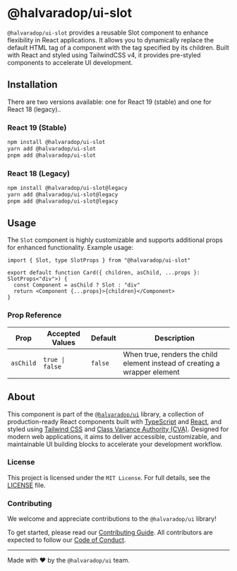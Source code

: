 # @halvaradop/ui-slot

`@halvaradop/ui-slot` provides a reusable Slot component to enhance flexibility in React applications. It allows you to dynamically replace the default HTML tag of a component with the tag specified by its children. Built with React and styled using TailwindCSS v4, it provides pre-styled components to accelerate UI development.

## Installation

There are two versions available: one for React 19 (stable) and one for React 18 (legacy)..

### React 19 (Stable)

```bash
npm install @halvaradop/ui-slot
yarn add @halvaradop/ui-slot
pnpm add @halvaradop/ui-slot
```

### React 18 (Legacy)

```bash
npm install @halvaradop/ui-slot@legacy
yarn add @halvaradop/ui-slot@legacy
pnpm add @halvaradop/ui-slot@legacy
```

## Usage

The `Slot` component is highly customizable and supports additional props for enhanced functionality. Example usage:

```tsx
import { Slot, type SlotProps } from "@halvaradop/ui-slot"

export default function Card({ children, asChild, ...props }: SlotProps<"div">) {
  const Component = asChild ? Slot : "div"
  return <Component {...props}>{children}</Component>
}
```

### Prop Reference

| Prop      | Accepted Values | Default | Description                                                                |
| --------- | --------------- | ------- | -------------------------------------------------------------------------- |
| `asChild` | `true \| false` | `false` | When true, renders the child element instead of creating a wrapper element |

## About

This component is part of the [`@halvaradop/ui`](https://github.com/halvaradop/ui) library, a collection of production-ready React components built with [TypeScript](https://www.typescriptlang.org/) and [React](https://react.dev/), and styled using [Tailwind CSS](https://tailwindcss.com/) and [Class Variance Authority (CVA)](https://cva.style/). Designed for modern web applications, it aims to deliver accessible, customizable, and maintainable UI building blocks to accelerate your development workflow.

### License

This project is licensed under the `MIT License`. For full details, see the [LICENSE](https://github.com/halvaradop/ui/blob/master/LICENSE) file.

### Contributing

We welcome and appreciate contributions to the `@halvaradop/ui` library!

To get started, please read our [Contributing Guide](https://github.com/halvaradop/ui/blob/main/docs/CONTRIBUTING.md). All contributors are expected to follow our [Code of Conduct](https://github.com/halvaradop/.github/blob/main/.github/CODE_OF_CONDUCT.md).

---

Made with ❤️ by the `@halvaradop/ui` team.
